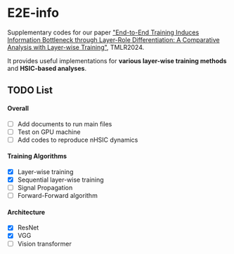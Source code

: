 # E2E-info
Supplementary codes for our paper ["End-to-End Training Induces Information Bottleneck through Layer-Role Differentiation: A Comparative Analysis with Layer-wise Training"](https://openreview.net/forum?id=O3wmRh2SfT&noteId=3X3EJITPUQ), TMLR2024.

It provides useful implementations for **various layer-wise training methods** and **HSIC-based analyses**.

## TODO List
#### Overall
- [ ] Add documents to run main files
- [ ] Test on GPU machine
- [ ] Add codes to reproduce nHSIC dynamics

#### Training Algorithms
- [x] Layer-wise training
- [x] Sequential layer-wise training
- [ ] Signal Propagation
- [ ] Forward-Forward algorithm

#### Architecture
- [x] ResNet
- [x] VGG
- [ ] Vision transformer
